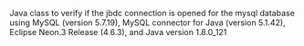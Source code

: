 Java class to verify if the jbdc connection is opened for the mysql database using 
MySQL (version 5.7.19),
MySQL connector for Java (version 5.1.42), 
Eclipse Neon.3 Release (4.6.3), 
and Java version 1.8.0_121
